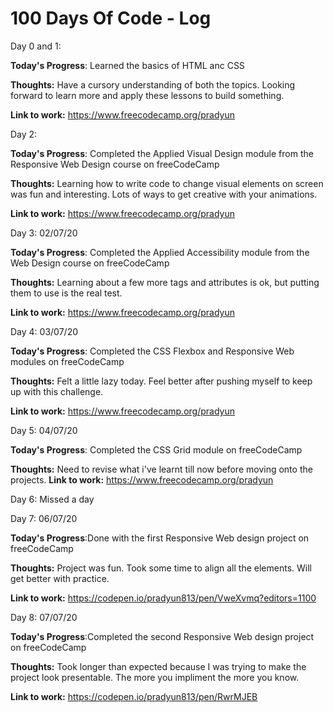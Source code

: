 # 100 Days Of Code - Log

Day 0 and 1: 

**Today's Progress**: Learned the basics of HTML anc CSS

**Thoughts:** Have a cursory understanding of both the topics. Looking forward to learn more and apply these lessons to build something.

**Link to work:** https://www.freecodecamp.org/pradyun

Day 2: 

**Today's Progress**: Completed the Applied Visual Design module from the Responsive Web Design course on freeCodeCamp

**Thoughts:** Learning how to write code to change visual elements on screen was fun and interesting. Lots of ways to get creative with your animations. 

**Link to work:** https://www.freecodecamp.org/pradyun

Day 3: 02/07/20

**Today's Progress**: Completed the Applied Accessibility module from the Web Design course on freeCodeCamp

**Thoughts:** Learning about a few more tags and attributes is ok, but putting them to use is the real test.

**Link to work:** https://www.freecodecamp.org/pradyun

Day 4: 03/07/20

**Today's Progress**: Completed the CSS Flexbox and Responsive Web modules on freeCodeCamp

**Thoughts:** Felt a little lazy today. Feel better after pushing myself to keep up with this challenge.

**Link to work:** https://www.freecodecamp.org/pradyun


Day 5: 04/07/20

**Today's Progress**: Completed the CSS Grid module on freeCodeCamp

**Thoughts:** Need to revise what i've learnt till now before moving onto the projects.
**Link to work:** https://www.freecodecamp.org/pradyun

Day 6: Missed a day


Day 7: 06/07/20

**Today's Progress**:Done with the first Responsive Web design project on freeCodeCamp

**Thoughts:** Project was fun. Took some time to align all the elements. Will get better with practice.

**Link to work:** https://codepen.io/pradyun813/pen/VweXvmq?editors=1100

Day 8: 07/07/20

**Today's Progress**:Completed the second Responsive Web design project on freeCodeCamp

**Thoughts:** Took longer than expected because I was trying to make the project look presentable. The more you impliment the more you know. 

**Link to work:** https://codepen.io/pradyun813/pen/RwrMJEB

